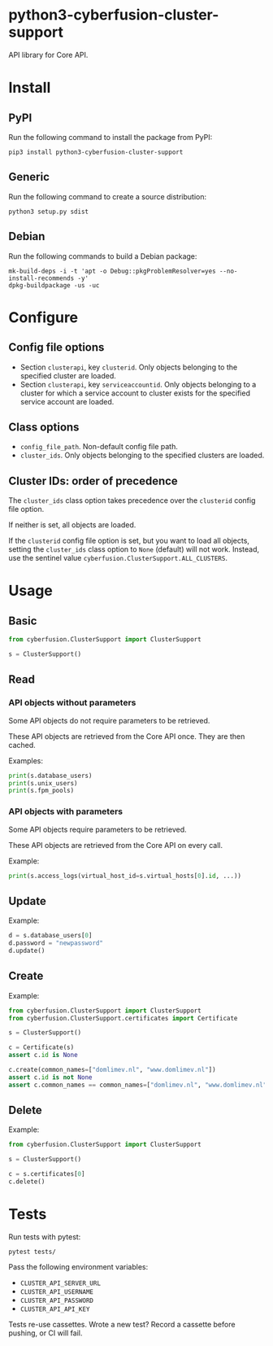# python3-cyberfusion-cluster-support

API library for Core API.

# Install

## PyPI

Run the following command to install the package from PyPI:

    pip3 install python3-cyberfusion-cluster-support

## Generic

Run the following command to create a source distribution:

    python3 setup.py sdist

## Debian

Run the following commands to build a Debian package:

    mk-build-deps -i -t 'apt -o Debug::pkgProblemResolver=yes --no-install-recommends -y'
    dpkg-buildpackage -us -uc

# Configure

## Config file options

* Section `clusterapi`, key `clusterid`. Only objects belonging to the specified cluster are loaded.
* Section `clusterapi`, key `serviceaccountid`. Only objects belonging to a cluster for which a service account to cluster exists for the specified service account are loaded.

## Class options

* `config_file_path`. Non-default config file path.
* `cluster_ids`. Only objects belonging to the specified clusters are loaded.

## Cluster IDs: order of precedence

The `cluster_ids` class option takes precedence over the `clusterid` config file option.

If neither is set, all objects are loaded.

If the `clusterid` config file option is set, but you want to load all objects, setting the `cluster_ids` class option to `None` (default) will not work. Instead, use the sentinel value `cyberfusion.ClusterSupport.ALL_CLUSTERS`.

# Usage

## Basic

```python
from cyberfusion.ClusterSupport import ClusterSupport

s = ClusterSupport()
```

## Read

### API objects without parameters

Some API objects do not require parameters to be retrieved.

These API objects are retrieved from the Core API once. They are then cached.

Examples:

```python
print(s.database_users)
print(s.unix_users)
print(s.fpm_pools)
```

### API objects with parameters

Some API objects require parameters to be retrieved.

These API objects are retrieved from the Core API on every call.

Example:

```python
print(s.access_logs(virtual_host_id=s.virtual_hosts[0].id, ...))
```

## Update

Example:

```python
d = s.database_users[0]
d.password = "newpassword"
d.update()
```

## Create

Example:

```python
from cyberfusion.ClusterSupport import ClusterSupport
from cyberfusion.ClusterSupport.certificates import Certificate

s = ClusterSupport()

c = Certificate(s)
assert c.id is None

c.create(common_names=["domlimev.nl", "www.domlimev.nl"])
assert c.id is not None
assert c.common_names == common_names=["domlimev.nl", "www.domlimev.nl"]
```

## Delete

Example:

```python
from cyberfusion.ClusterSupport import ClusterSupport

s = ClusterSupport()

c = s.certificates[0]
c.delete()
```

# Tests

Run tests with pytest:

    pytest tests/

Pass the following environment variables:

* `CLUSTER_API_SERVER_URL`
* `CLUSTER_API_USERNAME`
* `CLUSTER_API_PASSWORD`
* `CLUSTER_API_API_KEY`

Tests re-use cassettes. Wrote a new test? Record a cassette before pushing, or CI will fail.
